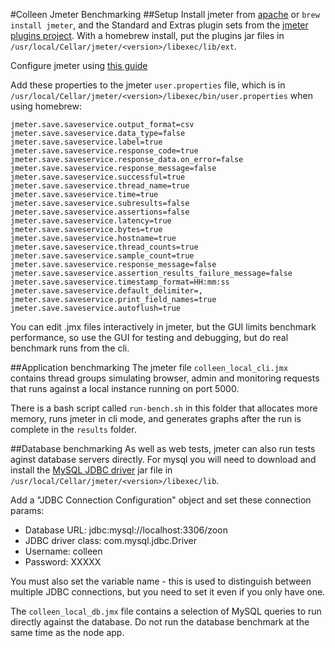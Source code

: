 #Colleen Jmeter Benchmarking
##Setup
Install jmeter from [apache](http://jmeter.apache.org/download_jmeter.cgi) or `brew install jmeter`, and the Standard and Extras plugin sets from the [jmeter plugins project](http://jmeter-plugins.org/). With a homebrew install, put the plugins jar files in `/usr/local/Cellar/jmeter/<version>/libexec/lib/ext`.

Configure jmeter using [this guide](http://www.ubik-ingenierie.com/blog/automatically-generating-nice-graphs-at-end-of-your-load-test-with-apache-jmeter-and-jmeter-plugins/)

Add these properties to the jmeter `user.properties` file, which is in `/usr/local/Cellar/jmeter/<version>/libexec/bin/user.properties` when using homebrew:

```
jmeter.save.saveservice.output_format=csv
jmeter.save.saveservice.data_type=false
jmeter.save.saveservice.label=true
jmeter.save.saveservice.response_code=true
jmeter.save.saveservice.response_data.on_error=false
jmeter.save.saveservice.response_message=false
jmeter.save.saveservice.successful=true
jmeter.save.saveservice.thread_name=true
jmeter.save.saveservice.time=true
jmeter.save.saveservice.subresults=false
jmeter.save.saveservice.assertions=false
jmeter.save.saveservice.latency=true
jmeter.save.saveservice.bytes=true
jmeter.save.saveservice.hostname=true
jmeter.save.saveservice.thread_counts=true
jmeter.save.saveservice.sample_count=true
jmeter.save.saveservice.response_message=false
jmeter.save.saveservice.assertion_results_failure_message=false
jmeter.save.saveservice.timestamp_format=HH:mm:ss
jmeter.save.saveservice.default_delimiter=,
jmeter.save.saveservice.print_field_names=true
jmeter.save.saveservice.autoflush=true
```

You can edit .jmx files interactively in jmeter, but the GUI limits benchmark performance, so use the GUI for testing and debugging, but do real benchmark runs from the cli.

##Application benchmarking
The jmeter file `colleen_local_cli.jmx` contains thread groups simulating browser, admin and monitoring requests that runs against a local instance running on port 5000.

There is a bash script called `run-bench.sh` in this folder that allocates more memory, runs jmeter in cli mode, and generates graphs after the run is complete in the `results` folder.

##Database benchmarking
As well as web tests, jmeter can also run tests aginst database servers directly. For mysql you will need to download and install the [MySQL JDBC driver](http://dev.mysql.com/downloads/connector/j/) jar file in `/usr/local/Cellar/jmeter/<version>/libexec/lib`.

Add a "JDBC Connection Configuration" object and set these connection params:

* Database URL: jdbc:mysql://localhost:3306/zoon
* JDBC driver class: com.mysql.jdbc.Driver
* Username: colleen
* Password: XXXXX

You must also set the variable name - this is used to distinguish between multiple JDBC connections, but you need to set it even if you only have one.

The `colleen_local_db.jmx` file contains a selection of MySQL queries to run directly against the database. Do not run the database benchmark at the same time as the node app.
